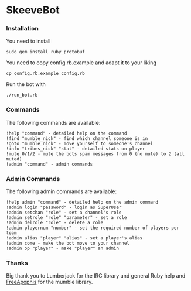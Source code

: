 SkeeveBot
=========

### Installation ###

You need to install

	sudo gem install ruby_protobuf

You need to copy config.rb.example and adapt it to your liking
	
	cp config.rb.example config.rb

Run the bot with

	./run_bot.rb

### Commands ###

The following commands are available:

	!help "command" - detailed help on the command
	!find "mumble_nick" - find which channel someone is in
	!goto "mumble_nick" - move yourself to someone's channel
	!info "tribes_nick" "stat" - detailed stats on player
	!mute 0/1/2 - mute the bots spam messages from 0 (no mute) to 2 (all muted)
	!admin "command" - admin commands

### Admin Commands ###

The following admin commands are available:

	!help admin "command" - detailed help on the admin command
	!admin login "password" - login as SuperUser
	!admin setchan "role" - set a channel's role
	!admin setrole "role" "parameter" - set a role
	!admin delrole "role" - delete a role
	!admin playernum "number" - set the required number of players per team
	!admin alias "player" "alias" - set a player's alias
	!admin come - make the bot move to your channel
	!admin op "player" - make "player" an admin

### Thanks ###

Big thank you to Lumberjack for the IRC library and general Ruby help and [FreeApophis](https://github.com/FreeApophis) for the mumble library.
